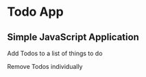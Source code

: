 # Todo App

## Simple JavaScript Application

Add Todos to a list of things to do

Remove Todos individually

